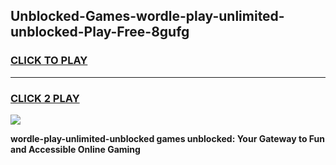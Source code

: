 
## Unblocked-Games-wordle-play-unlimited-unblocked-Play-Free-8gufg
<h3>
<a href="https://premium76.site?title=wordle-play-unlimited-unblocked&ref=23A">CLICK TO PLAY</a></h3>
<hr>

<h3>
<a href="https://premium76.site?title=wordle-play-unlimited-unblocked&ref=23A">CLICK 2 PLAY</a>
  
</h3>

<a href="https://premium76.site?title=wordle-play-unlimited-unblocked&ref=23A"><img src="https://clearcache.store/games.png"></a>


**wordle-play-unlimited-unblocked games unblocked: Your Gateway to Fun and Accessible Online Gaming**
